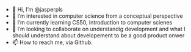 - 👋 Hi, I’m @jasperpls
- 👀 I’m interested in computer science from a conceptual perspective
- 🌱 I’m currently learning CS50, introduction to computer scienes
- 💞️ I’m looking to collaborate on understandig development and what I should understand about developement to be a good product onwer
- 📫 How to reach me, via Github.

<!---
jasperpls/jasperpls is a ✨ special ✨ repository because its `README.md` (this file) appears on your GitHub profile.
You can click the Preview link to take a look at your changes.
--->

